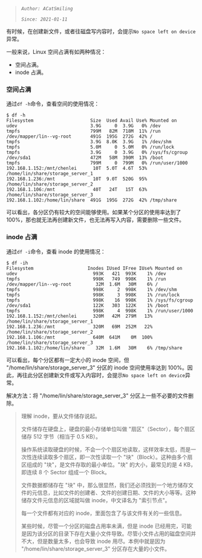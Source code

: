 > *`Author: ACatSmiling`*
>
> *`Since: 2021-01-11`*

有时候，在创建新文件，或者往磁盘写内容时，会提示`No space left on device`异常。

一般来说，Linux 空间占满有如两种情况：

- 空间占满。
- inode 占满。

### 空间占满

通过`df -h`命令，查看空间的使用情况：

```shell
$ df -h
Filesystem                     Size  Used Avail Use% Mounted on
udev                           3.9G     0  3.9G   0% /dev
tmpfs                          799M   82M  718M  11% /run
/dev/mapper/lin--vg-root       491G  195G  272G  42% /
tmpfs                          3.9G  8.0K  3.9G   1% /dev/shm
tmpfs                          5.0M     0  5.0M   0% /run/lock
tmpfs                          3.9G     0  3.9G   0% /sys/fs/cgroup
/dev/sda1                      472M   58M  390M  13% /boot
tmpfs                          799M     0  799M   0% /run/user/1000
192.168.1.152:/mnt/chenlei      10T  5.0T  4.6T  53% /home/lin/share/storage_server_1
192.168.1.236:/mnt              10T  9.0T  520G  95% /home/lin/share/storage_server_2
192.168.1.106:/mnt              40T   24T   15T  63% /home/lin/share/storage_server_3
192.168.1.102:/home/lin/share  491G  195G  272G  42% /tmp/share
```

可以看出，各分区仍有较大的空间能够使用。如果某个分区的使用率达到了 100%，那也就无法再创建新文件，也无法再写入内容，需要删除一些文件。

### inode 占满

通过`df -i`命令，查看 inode 的使用情况：

```shell
$ df -ih
Filesystem                    Inodes IUsed IFree IUse% Mounted on
udev                            993K   421  993K    1% /dev
tmpfs                           998K   749  998K    1% /run
/dev/mapper/lin--vg-root         32M  1.6M   30M    6% /
tmpfs                           998K     2  998K    1% /dev/shm
tmpfs                           998K     3  998K    1% /run/lock
tmpfs                           998K    16  998K    1% /sys/fs/cgroup
/dev/sda1                       122K   303  122K    1% /boot
tmpfs                           998K     4  998K    1% /run/user/1000
192.168.1.152:/mnt/chenlei      320M   42M  279M   13% /home/lin/share/storage_server_1
192.168.1.236:/mnt              320M   69M  252M   22% /home/lin/share/storage_server_2
192.168.1.106:/mnt              640M  641M    0M  100% /home/lin/share/storage_server_3
192.168.1.102:/home/lin/share    32M  1.6M   30M    6% /tmp/share
```

可以看出，每个分区都有一定大小的 inode 空间，但 "/home/lin/share/storage_server_3" 分区的 inode 空间使用率达到 100%。因此，再往此分区创建新文件或写入内容时，会提示`No space left on device`异常。

解决方法：将 "/home/lin/share/storage_server_3" 分区上一些不必要的文件删除。

>理解 inode，要从文件储存说起。
>
>文件储存在硬盘上，硬盘的最小存储单位叫做 "扇区"（Sector），每个扇区储存 512 字节（相当于 0.5 KB）。
>
>操作系统读取硬盘的时候，不会一个个扇区地读取，这样效率太低，而是一次性连续读取多个扇区，即一次性读取一个 "块"（Block）。这种由多个扇区组成的 "块"，是文件存取的最小单位。"块" 的大小，最常见的是 4 KB，即连续 8 个 Sector 组成一个 Block。
>
>文件数据都储存在 "块" 中，那么很显然，我们还必须找到一个地方储存文件的元信息，比如文件的创建者、文件的创建日期、文件的大小等等。这种储存文件元信息的区域就叫做 inode，中文译名为 "索引节点"。
>
>每一个文件都有对应的 inode，里面包含了与该文件有关的一些信息。
>
>某些时候，尽管一个分区的磁盘占用率未满，但是 inode 已经用完，可能是因为该分区的目录下存在大量小文件导致。尽管小文件占用的磁盘空间并不大，但是数量太多，也会导致 inode 用尽。本例中就是因为 "/home/lin/share/storage_server_3" 分区存在大量的小文件。
